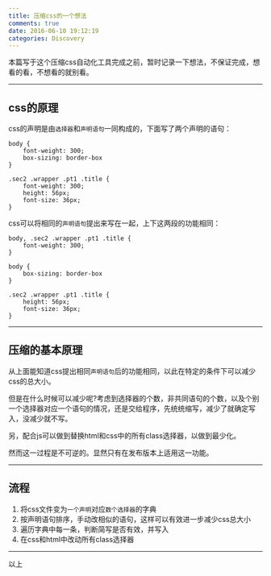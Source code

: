 ```yaml
---
title: 压缩css的一个想法
comments: true
date: 2016-06-10 19:12:19
categories: Discovery
---
```

本篇写于这个压缩css自动化工具完成之前，暂时记录一下想法，不保证完成，想看的看，不想看的就别看。

***

## css的原理

css的声明是由`选择器`和`声明语句`一同构成的，下面写了两个声明的语句：

```
body {
	font-weight: 300;
	box-sizing: border-box
}

.sec2 .wrapper .pt1 .title {
	font-weight: 300;
	height: 56px;
	font-size: 36px;
}
```

css可以将相同的`声明语句`提出来写在一起，上下这两段的功能相同： 

```
body, .sec2 .wrapper .pt1 .title {
	font-weight: 300;
}

body {
	box-sizing: border-box
}

.sec2 .wrapper .pt1 .title {
	height: 56px;
	font-size: 36px;
}
```

***
## 压缩的基本原理

从上面能知道css提出相同`声明语句`后的功能相同，以此在特定的条件下可以减少css的总大小。  

但是在什么时候可以减少呢?考虑到选择器的个数，非共同语句的个数，以及个别一个选择器对应一个语句的情况，还是交给程序，先统统缩写，减少了就确定写入，没减少就不写。

另，配合js可以做到替换html和css中的所有class选择器，以做到最少化。

然而这一过程是不可逆的。显然只有在发布版本上适用这一功能。

***

## 流程

1. 将css文件变为`一个声明`对应`数个选择器`的字典
2. 按声明语句排序，手动改相似的语句，这样可以有效进一步减少css总大小
3. 遍历字典中每一条，判断简写是否有效，并写入
4. 在css和html中改动所有class选择器

***
以上

